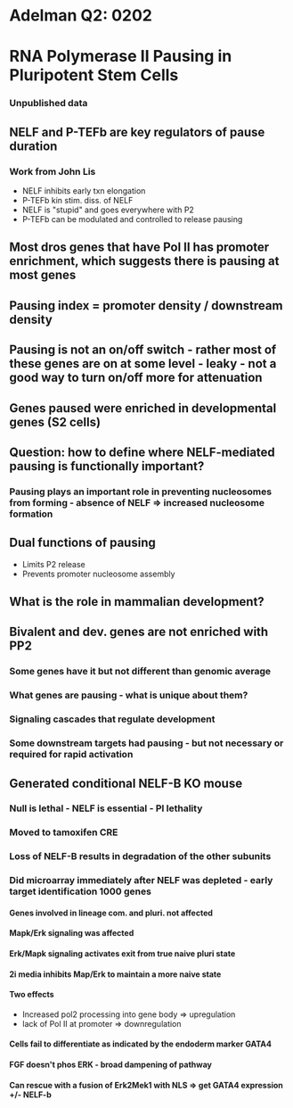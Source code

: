 # Adelman Q2: 0202

# RNA Polymerase II Pausing in Pluripotent Stem Cells
### Unpublished data

## NELF and P-TEFb are key regulators of pause duration
### Work from John Lis
* NELF inhibits early txn elongation
* P-TEFb kin stim. diss. of NELF
* NELF is "stupid" and goes everywhere with P2
* P-TEFb can be modulated and controlled to release pausing

## Most dros genes that have Pol II has promoter enrichment, which suggests there is pausing at most genes

## Pausing index = promoter density / downstream density

## Pausing is not an on/off switch - rather most of these genes are on at some level - leaky - not a good way to turn on/off more for attenuation

## Genes paused were enriched in developmental genes (S2 cells)

## Question: how to define where NELF-mediated pausing is functionally important?
### Pausing plays an important role in preventing nucleosomes from forming - absence of NELF => increased nucleosome formation

## Dual functions of pausing
* Limits P2 release
* Prevents promoter nucleosome assembly


## What is the role in mammalian development?

## Bivalent and dev. genes are not enriched with PP2
### Some genes have it but not different than genomic average 
### What genes are pausing - what is unique about them?
### Signaling cascades that regulate development
### Some downstream targets had pausing - but not necessary or required for rapid activation

## Generated conditional NELF-B KO mouse
### Null is lethal - NELF is essential - PI lethality
### Moved to tamoxifen CRE
### Loss of NELF-B results in degradation of the other subunits
### Did microarray immediately after NELF was depleted - early target identification 1000 genes
#### Genes involved in lineage com. and pluri. not affected
#### Mapk/Erk signaling was affected
#### Erk/Mapk signaling activates exit from true naive pluri state
#### 2i media inhibits Map/Erk to maintain a more naive state
#### Two effects
* Increased pol2 processing into gene body  =>  upregulation
* lack of Pol II at promoter                =>  downregulation
#### Cells fail to differentiate as indicated by the endoderm marker GATA4
#### FGF doesn't phos ERK - broad dampening of pathway
#### Can rescue with a fusion of Erk2Mek1 with NLS => get GATA4 expression +/- NELF-b
